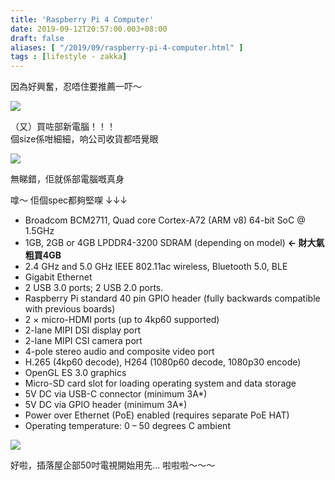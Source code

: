 ```yaml
---
title: 'Raspberry Pi 4 Computer'
date: 2019-09-12T20:57:00.003+08:00
draft: false
aliases: [ "/2019/09/raspberry-pi-4-computer.html" ]
tags : [lifestyle - zakka]
---
```


因為好興奮，忍唔住要推薦一吓～  

![](/images/raspberrypi4.jpg)

（又）買咗部新電腦！！！  
個size係咁細細，响公司收貨都唔覺眼  

![](/images/raspberrypi4a.jpg)

無睇錯，佢就係部電腦嘅真身  
  
嗱～ 佢個spec都夠堅㗎 ↓↓↓  

*   Broadcom BCM2711, Quad core Cortex-A72 (ARM v8) 64-bit SoC @ 1.5GHz
*   1GB, 2GB or 4GB LPDDR4-3200 SDRAM (depending on model) **← 財大氣粗買4GB**
*   2.4 GHz and 5.0 GHz IEEE 802.11ac wireless, Bluetooth 5.0, BLE
*   Gigabit Ethernet
*   2 USB 3.0 ports; 2 USB 2.0 ports.
*   Raspberry Pi standard 40 pin GPIO header (fully backwards compatible with previous boards)
*   2 × micro-HDMI ports (up to 4kp60 supported)
*   2-lane MIPI DSI display port
*   2-lane MIPI CSI camera port
*   4-pole stereo audio and composite video port
*   H.265 (4kp60 decode), H264 (1080p60 decode, 1080p30 encode)
*   OpenGL ES 3.0 graphics
*   Micro-SD card slot for loading operating system and data storage
*   5V DC via USB-C connector (minimum 3A\*)
*   5V DC via GPIO header (minimum 3A\*)
*   Power over Ethernet (PoE) enabled (requires separate PoE HAT)
*   Operating temperature: 0 – 50 degrees C ambient

![](/images/raspberrypi4b.jpg)

好啦，插落屋企部50吋電視開始用先... 啦啦啦～～～